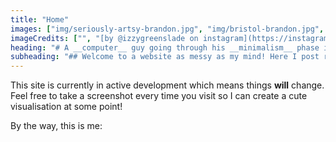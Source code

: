 ```yaml
---
title: "Home"
images: ["img/seriously-artsy-brandon.jpg", "img/bristol-brandon.jpg", "img/pika-hammer.jpg"]
imageCredits: ["", "[by @izzygreenslade on instagram](https://instagram.com/izzygreenslade?igshid=nyb5pqq2hmg9)", ""]
heading: "# A __computer__ guy going through his __minimalism__ phase in everything but code. (shade)"
subheading: "## Welcome to a website as messy as my mind! Here I post rambles on caring about technology too much and why it hurts my head."
---
```

This site is currently in active development which means things __will__ change. Feel free to take a screenshot every time you visit so I can create a cute visualisation at some point!

By the way, this is me:
